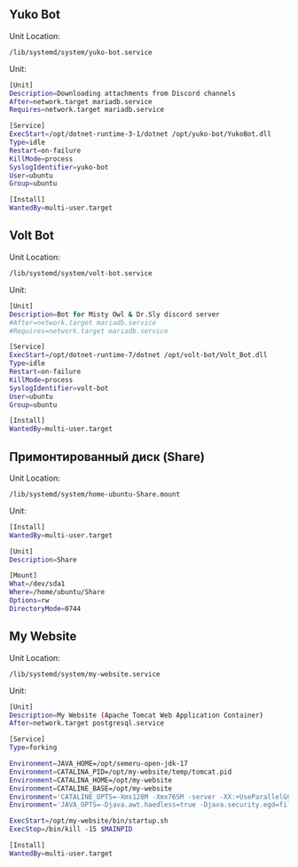 ## Yuko Bot
Unit Location:
```
/lib/systemd/system/yuko-bot.service
```
Unit:
```bash                                                                                                                          
[Unit]
Description=Downloading attachments from Discord channels
After=network.target mariadb.service
Requires=network.target mariadb.service

[Service]
ExecStart=/opt/dotnet-runtime-3-1/dotnet /opt/yuko-bot/YukoBot.dll
Type=idle
Restart=on-failure
KillMode=process
SyslogIdentifier=yuko-bot
User=ubuntu
Group=ubuntu

[Install]
WantedBy=multi-user.target
```
## Volt Bot
Unit Location:
```
/lib/systemd/system/volt-bot.service
```
Unit:
```bash
[Unit]
Description=Bot for Misty Owl & Dr.Sly discord server
#After=network.target mariadb.service
#Requires=network.target mariadb.service

[Service]
ExecStart=/opt/dotnet-runtime-7/dotnet /opt/volt-bot/Volt_Bot.dll
Type=idle
Restart=on-failure
KillMode=process
SyslogIdentifier=volt-bot
User=ubuntu
Group=ubuntu

[Install]
WantedBy=multi-user.target
```
## Примонтированный диск (Share)
Unit Location:
```
/lib/systemd/system/home-ubuntu-Share.mount
```
Unit:
```bash
[Install]
WantedBy=multi-user.target

[Unit]
Description=Share

[Mount]
What=/dev/sda1
Where=/home/ubuntu/Share
Options=rw
DirectoryMode=0744
```

## My Website
Unit Location:
```
/lib/systemd/system/my-website.service
```
Unit:
```bash
[Unit]
Description=My Website (Apache Tomcat Web Application Container)
After=network.target postgresql.service

[Service]
Type=forking

Environment=JAVA_HOME=/opt/semeru-open-jdk-17
Environment=CATALINA_PID=/opt/my-website/temp/tomcat.pid
Environment=CATALINA_HOME=/opt/my-website
Environment=CATALINE_BASE=/opt/my-website
Environment='CATALINE_OPTS=-Xms128M -Xmx765M -server -XX:+UseParallelGC'
Environment='JAVA_OPTS=-Djava.awt.haedless=true -Djava.security.egd=file:/dev/./urandom'

ExecStart=/opt/my-website/bin/startup.sh
ExecStop=/bin/kill -15 $MAINPID

[Install]
WantedBy=multi-user.target
```